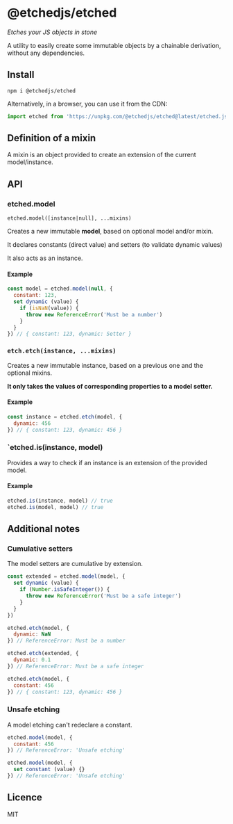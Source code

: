 # @etchedjs/etched

_Etches your JS objects in stone_

A utility to easily create some immutable objects by a chainable derivation, without any dependencies.


## Install

`npm i @etchedjs/etched`

Alternatively, in a browser, you can use it from the CDN:

```js
import etched from 'https://unpkg.com/@etchedjs/etched@latest/etched.js'
```

## Definition of a mixin

A mixin is an object provided to create an extension of the current model/instance.


## API

### etched.model

`etched.model([instance|null], ...mixins)`

Creates a new immutable **model**, based on optional model and/or mixin.

It declares constants (direct value) and setters (to validate dynamic values)

It also acts as an instance.

#### Example
```js
const model = etched.model(null, {
  constant: 123,
  set dynamic (value) {
    if (isNaN(value)) {
      throw new ReferenceError('Must be a number')
    }
  }
}) // { constant: 123, dynamic: Setter }
```

### `etch.etch(instance, ...mixins)`


Creates a new immutable instance, based on a previous one and the optional mixins.

**It only takes the values of corresponding properties to a model setter.**

#### Example

```js
const instance = etched.etch(model, {
  dynamic: 456
}) // { constant: 123, dynamic: 456 }
```

### `etched.is(instance, model)

Provides a way to check if an instance is an extension of the provided model.

#### Example
```js
etched.is(instance, model) // true
etched.is(model, model) // true
```

## Additional notes

### Cumulative setters

The model setters are cumulative by extension.

```js
const extended = etched.model(model, {
  set dynamic (value) {
    if (Number.isSafeInteger()) {
      throw new ReferenceError('Must be a safe integer')
    }
  }
})

etched.etch(model, {
  dynamic: NaN
}) // ReferenceError: Must be a number

etched.etch(extended, {
  dynamic: 0.1
}) // ReferenceError: Must be a safe integer

etched.etch(model, {
  constant: 456
}) // { constant: 123, dynamic: 456 }
```

### Unsafe etching

A model etching can't redeclare a constant.

```js
etched.model(model, {
  constant: 456
}) // ReferenceError: 'Unsafe etching'

etched.model(model, {
  set constant (value) {}
}) // ReferenceError: 'Unsafe etching'
```

## Licence

MIT
